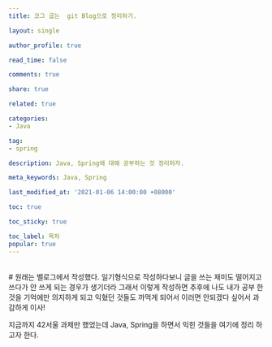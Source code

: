 ```yaml
---
title: 코그 굽는  git Blog으로 정리하기.

layout: single

author_profile: true

read_time: false

comments: true

share: true

related: true

categories:
- Java

tag:
- spring

description: Java, Spring에 대해 공부하는 것 정리하자.

meta_keywords: Java, Spring

last_modified_at: '2021-01-06 14:00:00 +08000'

toc: true

toc_sticky: true

toc_label: 목차
popular: true
---
```

<br>
# 원래는 벨로그에서 작성했다.
일기형식으로 작성하다보니 글을 쓰는 재미도 떨어지고 쓰다가 안 쓰게 되는 경우가
생기더라 그래서 이렇게 작성하면 추후에 나도 내가 공부 한 것을 기억에만 의지하게  되고
익혔던 것들도 까먹게 되어서 이러면 안되겠다 싶어서 과감하게 이사!

지금까지 42서울 과제만 했었는데 Java, Spring을 하면서 익힌 것들을 여기에 정리
하고자 한다.